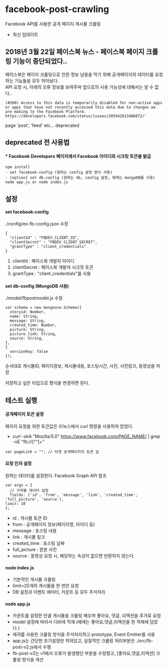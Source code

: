 # facebook-post-crawling
Facebook API를 사용한 공개 페이지 게시물 크롤링

 * 최신 업데이트   
## 2018년 3월 22일 페이스북 뉴스 - 페이스북 페이지 크롤링 기능이 중단되었다..
페이스북은 페이지 크롤링으로 인한 정보 남용을 막기 위해 공개페이지의 데이터를 요청하는 기능들을 모두 막아놨다.    
API 요청 시, 아래의 오류 정보를 보여주며 앞으로의 사용 가능성에 대해서는 알 수 없다..   
```
(#200) Access to this data is temporarily disabled for non-active apps or apps that have not recently accessed this data due to changes we are making to the Facebook Platform. https://developers.facebook.com/status/issues/205942813488872/'
```
page 'post', 'feed' etc... deprecated    
  
## deprecated 전 사용법  
#### * Facebook Developers 페이지에서 Facebook 아이디와 시크릿 토큰을 발급    

```
npm install
- set facebook-config (원하는 config 설정 방식 사용)
- [option] set db-config (원하는 db, config 설정, 예제는 mongoDB를 사용)
node app.js or node index.js
```   

## 설정      

#### set facebook-config
./config/ex-fb-config.json 수정
```
{
  "clientId" : "FBDEV_CLIENT_ID",
  "clientSecret" : "FBDEV_CLIENT_SECRET",
  "grantType" : "client_credentials"
}
```
1. clientId : 페이스북 개발자 아이디
2. clientSecret : 페이스북 개발자 시크릿 토큰
3. grantType : "client_credentials"를 사용    

#### set db-config (MongoDB 사용)
./model/fbpostmodel.js 수정
```
var schema = new mongoose.Schema({
  storyid: Number,
  name: String,
  message: String,
  created_time: Number,
  picture: String,
  picture_link: String,
  source: String,
},
{
  versionKey: false
});
```
순서대로 게시물ID, 페이지정보, 게시물내용, 포스팅시간, 사진, 사진링크, 동영상을 저장    

저장하고 싶은 타입으로 형식을 변경하면 된다.     

## 테스트 실행   

#### 공개페이지 토큰 설정
페이지 요청을 위한 토큰값은 리눅스에서 curl 명령을 사용하여 얻었다.

* curl -skA "Mozilla/5.0" https://www.facebook.com/PAGE_NAME/ | grep -oE "fb://[^\"]+"
```
var pageLink = ""; // 타겟 공개페이지의 토큰 값
```   

#### 요청 인자 설정
원하는 데이터를 설정한다. Facebook Graph API 참조
```
var args = {
  // 가져올 데이터 설정
  fields: ['id', 'from', 'message', 'link', 'created_time', 'full_picture', 'source'],
limit: 10
};
```
* id : 게시물 토큰 ID
* from : 공개페이지 정보(페이지명, 아이디 등)
* message : 포스팅 내용
* link : 게시물 링크
* created_time : 포스팅 날짜
* full_picture : 원본 사진
* source : 동영상
요청 시, 해당하는 속성이 없으면 반환하지 않는다.     

#### node index.js
* 기본적인 게시물 크롤링
* limit=25개의 게시물을 한 번만 요청
* DB 설정과 이벤트 에미터, 카운트 등 모두 주석처리    

#### node app.js
* 카운트를 설정한 만큼 게시물을 크롤링 해오며 좋아요, 댓글, 리액션을 추가로 요청
* model 설정에 따라서 디비에 적재 (예제는 좋아요,댓글,리액션을 한 객체에 담았다.)
* 재귀를 사용한 크롤링 방식을 주석처리하고 prototype, Event Emitter를 사용
* app.js는 간단한 초기설정만 적혀있고, 실질적인 크롤링 처리부분은 ./src/fb-post-v2.js에서 수행
* fb-post-v2는 v1에서 오류가 발생했던 부분을 수정했고, [좋아요,댓글,리액션] 크롤링 방식을 개선     
